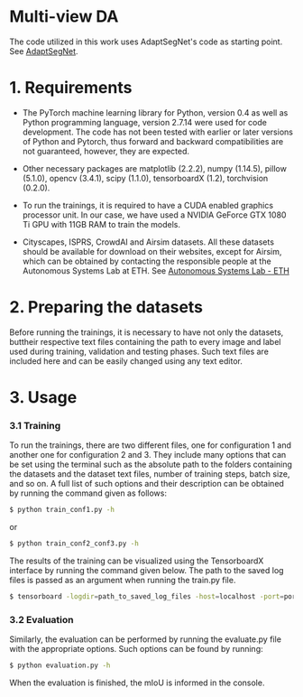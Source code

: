 # Multi-view DA

The code utilized in this work uses AdaptSegNet's code as starting point. See [AdaptSegNet](https://github.com/wasidennis/AdaptSegNet).

# 1. Requirements

- The PyTorch machine learning library for Python, version 0.4 as well as Python programming language, version 2.7.14 were used for code development. The code has not been tested with earlier or later versions of Python and Pytorch, thus forward and backward compatibilities are not guaranteed, however, they are expected.

- Other necessary packages are matplotlib (2.2.2), numpy (1.14.5), pillow (5.1.0), opencv (3.4.1), scipy (1.1.0), tensorboardX (1.2), torchvision (0.2.0).

- To run the trainings, it is required to have a CUDA enabled graphics processor unit. In our case, we have used a NVIDIA GeForce GTX 1080 Ti GPU with 11GB RAM to train the models.

- Cityscapes, ISPRS, CrowdAI and Airsim datasets. All these datasets should be available for download on their websites, except for Airsim, which can be obtained by contacting the responsible people at the Autonomous Systems
Lab at ETH. See [Autonomous Systems Lab - ETH](http://www.asl.ethz.ch/)

# 2. Preparing the datasets

Before running the trainings, it is necessary to have not only the datasets, buttheir respective text files containing the path to every image and label used during training, validation and testing phases. Such text files are included here and can be easily changed using any text editor.

# 3. Usage

### 3.1 Training

To run the trainings, there are two different files, one for configuration 1 and another one for configuration 2 and 3. They include many options that can be set using the terminal such as the absolute path to the folders containing the datasets and the dataset text files, number of training steps, batch size, and so on. A full list of such options and their description can be obtained by running the command given as follows:

```sh
$ python train_conf1.py -h 
```

or 

```sh
$ python train_conf2_conf3.py -h 
```

The results of the training can be visualized using the TensorboardX interface by running the command given below. The path to the saved log files is passed as an argument when running the train.py file.

```sh
$ tensorboard -logdir=path_to_saved_log_files -host=localhost -port=port_number
```

### 3.2 Evaluation

Similarly, the evaluation can be performed by running the evaluate.py file with the appropriate options. Such options can be found by running:

```sh
$ python evaluation.py -h
```

When the evaluation is finished, the mIoU is informed in the console.